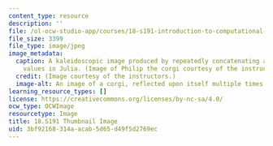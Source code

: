 ```yaml
---
content_type: resource
description: ''
file: /ol-ocw-studio-app/courses/18-s191-introduction-to-computational-thinking-fall-2020/3bf92168314aacab5d65d49f5d2769ec_18-S191f20-th.jpg
file_size: 3399
file_type: image/jpeg
image_metadata:
  caption: A kaleidoscopic image produced by repeatedly concatenating arrays of pixel
    values in Julia. (Image of Philip the corgi courtesy of the instructors.)
  credit: (Image courtesy of the instructors.)
  image-alt: An image of a corgi, reflected upon itself multiple times.
learning_resource_types: []
license: https://creativecommons.org/licenses/by-nc-sa/4.0/
ocw_type: OCWImage
resourcetype: Image
title: 18.S191 Thumbnail Image
uid: 3bf92168-314a-acab-5d65-d49f5d2769ec
---
```

